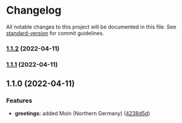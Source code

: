 # Changelog

All notable changes to this project will be documented in this file. See [standard-version](https://github.com/conventional-changelog/standard-version) for commit guidelines.

### [1.1.2](https://github.com/Pukimaa/hello-astro/compare/v1.1.1...v1.1.2) (2022-04-11)

### [1.1.1](https://github.com/Pukimaa/hello-astro/compare/v1.1.0...v1.1.1) (2022-04-11)

## 1.1.0 (2022-04-11)


### Features

* **greetings:** added Moin (Northern Germany) ([4238d5d](https://github.com/Pukimaa/hello-astro/commit/4238d5daa24e31e1ddf79c729fce1ff085d85ae5))
